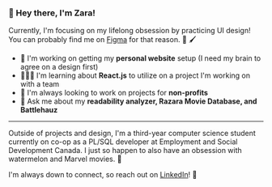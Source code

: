 ### 👋 Hey there, I'm Zara!

Currently, I'm focusing on my lifelong obsession by practicing UI design! You can probably find me on [Figma](https://www.figma.com/file/gssi4oeT1G4zOpMhXrgap4/Portfolio?node-id=2%3A649) for that reason. 👀 🖌️

- 🎨 I'm working on getting my **personal website** setup (I need my brain to agree on a design first)
- 👩🏽‍💻 I'm learning about **React.js** to utilize on a project I'm working on with a team
- 🔎 I'm always looking to work on projects for **non-profits**
- 💬 Ask me about my **readability analyzer, Razara Movie Database, and Battlehauz**

***

Outside of projects and design, I'm a third-year computer science student currently on co-op as a PL/SQL developer at Employment and Social Development Canada. I just so happen to also have an obsession with watermelon and Marvel movies. 🍉 

I'm always down to connect, so reach out on [LinkedIn](https://www.linkedin.com/in/zaraahlie/)! 🤠
